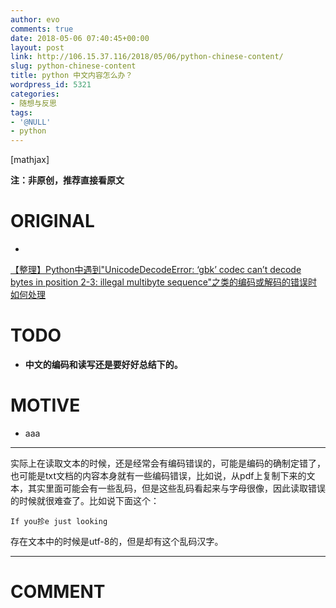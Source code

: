 ```yaml
---
author: evo
comments: true
date: 2018-05-06 07:40:45+00:00
layout: post
link: http://106.15.37.116/2018/05/06/python-chinese-content/
slug: python-chinese-content
title: python 中文内容怎么办？
wordpress_id: 5321
categories:
- 随想与反思
tags:
- '@NULL'
- python
---
```


<!-- more -->

[mathjax]

**注：非原创，推荐直接看原文**


# ORIGINAL





 	
  * 


[【整理】Python中遇到"UnicodeDecodeError: ‘gbk’ codec can’t decode bytes in position 2-3: illegal multibyte sequence"之类的编码或解码的错误时如何处理](https://www.crifan.com/summary_python_unicodedecode_error_possible_reasons_and_solutions/)







# TODO





 	
  * **中文的编码和读写还是要好好总结下的。**




# MOTIVE





 	
  * aaa





* * *



实际上在读取文本的时候，还是经常会有编码错误的，可能是编码的确制定错了，也可能是txt文档的内容本身就有一些编码错误，比如说，从pdf上复制下来的文本，其实里面可能会有一些乱码，但是这些乱码看起来与字母很像，因此读取错误的时候就很难查了。比如说下面这个：

    
    If you抮e just looking


存在文本中的时候是utf-8的，但是却有这个乱码汉字。





















* * *





# COMMENT



